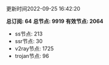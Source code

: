更新时间2022-09-25 16:42:20

**总订阅: 64**
**总节点: 9919**
**有效节点: 2064**
- ss节点: 213
- ssr节点: 30
- v2ray节点: 1725
- trojan节点: 96
